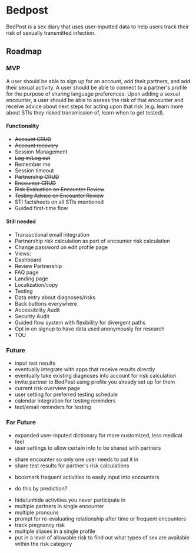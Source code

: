 # Bedpost
BedPost is a sex diary that uses user-inputted data to help users track their risk of sexually transmitted infection.

## Roadmap

### MVP
A user should be able to sign up for an account, add their partners, and add their sexual activity. A user should be able to connect to a partner's profile for the purpose of sharing language preferences. Upon adding a sexual encounter, a user should be able to assess the risk of that encounter and receive advice about next steps for acting upon that risk (e.g. learn more about STIs they risked transmission of, learn when to get tested).

#### Functionality

- ~~Account CRUD~~
- ~~Account recovery~~
- Session Management
 - ~~Log in/Log out~~
 - Remember me
 - Session timeout
- ~~Partnership CRUD~~
- ~~Encounter CRUD~~
 - ~~Risk Evaluation on Encounter Review~~
 - ~~Testing Advice on Encounter Review~~
- STI factsheets on all STIs mentioned
- Guided first-time flow

#### Still needed
- Tranasctional email integration
- Partnership risk calculation as part of encounter risk calculation
- Change password on edit profile page
- Views:
 - Dashboard
 - Review Partnership
- FAQ page
- Landing page
- Localization/copy
- Testing
- Data entry about diagnoses/risks
- Back buttons everywhere
- Accessibility Audit
- Security Audit
- Guided flow system with flexibility for divergent paths
- Opt in on signup to have data used anonymously for research
- TOU

### Future
- input test results
 - eventually integrate with apps that receive results directly
 - eventually take existing diagnoses into account for risk calculation
- invite partner to BedPost using profile you already set up for them
- current risk overview page
- user setting for preferred testing schedule
- calendar integration for testing reminders
- text/email reminders for testing

### Far Future
- expanded user-inputed dictionary for more customized, less medical feel
- user settings to allow certain info to be shared with partners
 * share encounter so only one user needs to put it in
 * share test results for partner's risk calculations
- bookmark frequent activities to easily input into encounters
 * do this by prediction?
- hide/unhide activities you never participate in
- multiple partners in single encounter
- multiple pronouns
- prompt for re-evaluating relationship after time or frequent encounters
- track pregnancy risk
- multiple aliases in a single profile
- put in a level of allowable risk to find out what types of sex are available within the risk category


